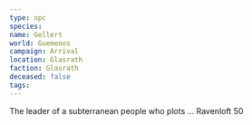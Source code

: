 ```yaml
---
type: npc
species: 
name: Gellert
world: Guemenos
campaign: Arrival
location: Glasrath
faction: Glasrath
deceased: false
tags: 
---
```


The leader of a subterranean people who plots ... Ravenloft 50